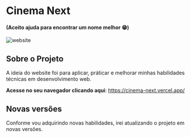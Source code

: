 # Cinema Next 
#### (Aceito ajuda para encontrar um nome melhor 😁)
<!-- <div style="display: inline-block">
    <img src="readme/website.png" alt="website">
</div> -->

![website]()

## Sobre o Projeto
A ideia do website foi para aplicar, práticar e melhorar minhas habilidades técnicas em desenvolvimento web. 

**Acesse no seu navegador clicando aqui**: https://cinema-next.vercel.app/

## Novas versões
Conforme vou adquirindo novas habilidades, irei atualizando o projeto em novas versões. 